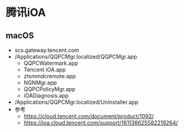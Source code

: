 # 腾讯iOA

## macOS

- scs.gateway.tencent.com
- /Applications/QQPCMgr.localized/QQPCMgr.app
  - QQPCWatermark.app
  - Tencent iOA.app
  - ztsmmdcremote.app
  - NGNMgr.app
  - QQPCPolicyMgr.app
  - iOADiagnosis.app
- /Applications/QQPCMgr.localized/Uninstaller.app
- 参考
  - https://cloud.tencent.com/document/product/1092/
  - https://ioa.cloud.tencent.com/support/161136625582219264/
